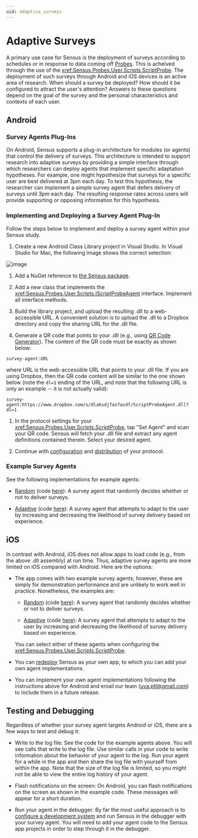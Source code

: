 ```yaml
---
uid: adaptive_surveys
---
```


# Adaptive Surveys
A primary use case for Sensus is the deployment of surveys according to schedules or in response
to data coming off [Probes](xref:Sensus.Probes.Probe). This is acheived through the use of the 
<xref:Sensus.Probes.User.Scripts.ScriptProbe>. The deployment of such surveys through Android and 
iOS devices is an active area of research. When should a survey be deployed? How should it be 
configured to attract the user's attention? Answers to these questions depend on the goal of the 
survey and the personal characteristics and contexts of each user.

## Android

### Survey Agents Plug-Ins
On Android, Sensus supports a plug-in architecture for modules (or agents) that control the delivery of surveys.
This architecture is intended to support research into adaptive surveys by providing a simple interface
through which researchers can deploy agents that implement specific adaptation hypotheses. For example,
one might hypothesize that surveys for a specific user are best delivered at 3pm each day. To test this
hypothesis, the researcher can implement a simple survey agent that defers delivery of surveys until 3pm
each day. The resulting response rates across users will provide supporting or opposing information for
this hypothesis.

### Implementing and Deploying a Survey Agent Plug-In
Follow the steps below to implement and deploy a survey agent within your Sensus study.

1. Create a new Android Class Library project in Visual Studio. In Visual Studio for Mac, the following image
shows the correct selection:

![image](/sensus/images/survey-agent-project.png)

1. Add a NuGet reference to [the Sensus package](https://www.nuget.org/packages/Sensus).

1. Add a new class that implements the <xref:Sensus.Probes.User.Scripts.IScriptProbeAgent> interface. Implement all
interface methods.

1. Build the library project, and upload the resulting .dll to a web-accessible URL. A convenient
solution is to upload the .dll to a Dropbox directory and copy the sharing URL for the .dll file.

1. Generate a QR code that points to your .dll (e.g., using [QR Code Generator](https://www.qr-code-generator.com/)).
The content of the QR code must be exactly as shown below:
```
survey-agent:URL
```
where URL is the web-accessible URL that points to your .dll file. If you are using Dropbox, then the QR code
content will be similar to the one shown below (note the `dl=1` ending of the URL, and note that the following 
URL is only an example -- it is not actually valid):
```
survey-agent:https://www.dropbox.com/s/dlaksdjfasfasdf/ScriptProbeAgent.dll?dl=1
```

1. In the protocol settings for your <xref:Sensus.Probes.User.Scripts.ScriptProbe>, tap "Set Agent" and scan
your QR code. Sensus will fetch your .dll file and extract any agent definitions contained therein. Select
your desired agent.

1. Continue with [configuration](xref:protocol_creation) and [distribution](xref:protocol_distribution)
of your protocol.

### Example Survey Agents
See the following implementations for example agents:

* [Random](xref:ExampleScriptProbeAgent.ExampleRandomScriptProbeAgent) (code [here](https://github.com/predictive-technology-laboratory/sensus/blob/develop/ExampleScriptProbeAgent.Shared/ExampleRandomScriptProbeAgent.cs)):  A 
survey agent that randomly decides whether or not to deliver surveys.

* [Adaptive](xref:ExampleScriptProbeAgent.ExampleAdaptiveScriptProbeAgent) (code [here](https://github.com/predictive-technology-laboratory/sensus/blob/develop/ExampleScriptProbeAgent.Shared/ExampleAdaptiveScriptProbeAgent.cs)):  A 
survey agent that attempts to adapt to the user by increasing and decreasing the likelihood of survey delivery based on experience.

## iOS

In contrast with Android, iOS does not allow apps to load code (e.g., from the above .dll assembly) at
run time. Thus, adaptive survey agents are more limited on iOS compared with Android. Here are the options:

* The app comes with two example survey agents; however, these are simply for demonstration performance and are unlikely to work
well in practice. Nonetheless, the examples are:

  * [Random](xref:ExampleScriptProbeAgent.ExampleRandomScriptProbeAgent) (code [here](https://github.com/predictive-technology-laboratory/sensus/blob/develop/ExampleScriptProbeAgent.Shared/ExampleRandomScriptProbeAgent.cs)):  A 
survey agent that randomly decides whether or not to deliver surveys.

  * [Adaptive](xref:ExampleScriptProbeAgent.ExampleAdaptiveScriptProbeAgent) (code [here](https://github.com/predictive-technology-laboratory/sensus/blob/develop/ExampleScriptProbeAgent.Shared/ExampleAdaptiveScriptProbeAgent.cs)):  A 
survey agent that attempts to adapt to the user by increasing and decreasing the likelihood of survey delivery based on experience.

  You can select either of these agents when configuring the <xref:Sensus.Probes.User.Scripts.ScriptProbe>.

* You can [redeploy](xref:redeploying) Sensus as your own app, to which you can add your own agent implementations.

* You can implement your own agent implementations following the instructions above for Android and email 
our team (uva.ptl@gmail.com) to include them in a future release.

## Testing and Debugging

Regardless of whether your survey agent targets Android or iOS, there are a few ways to test and debug it:

* Write to the log file:  See the code for the example agents above. You will see calls that write to the log file. Use similar
calls in your code to write information about the behavior of your agent to the log. Run your agent for a while in the app and
then share the log file with yourself from within the app. Note that the size of the log file is limited, so you might not be 
able to view the entire log history of your agent.

* Flash notifications on the screen:  On Android, you can flash notifications on the screen as shown in the example code. These
messages will appear for a short duration.

* Run your agent in the debugger:  By far the most useful approach is to [configure a development system](xref:dev_config) and
run Sensus in the debugger with your survey agent. You will need to add your agent code to the Sensus app projects in order to 
step through it in the debugger.

